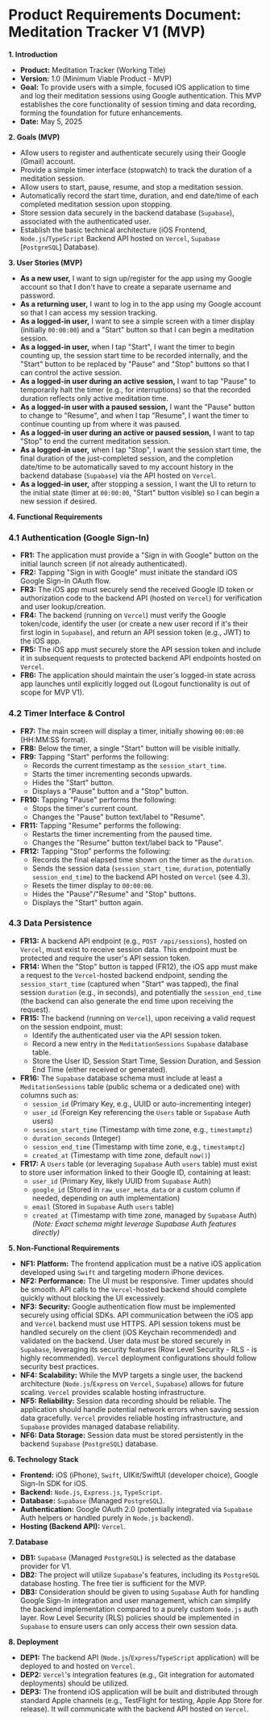 # Product Requirements Document: Meditation Tracker V1 (MVP)

**1. Introduction**

* **Product:** Meditation Tracker (Working Title)
* **Version:** 1.0 (Minimum Viable Product - MVP)
* **Goal:** To provide users with a simple, focused iOS application to time and log their meditation sessions using Google authentication. This MVP establishes the core functionality of session timing and data recording, forming the foundation for future enhancements.
* **Date:** May 5, 2025

**2. Goals (MVP)**

* Allow users to register and authenticate securely using their Google (Gmail) account.
* Provide a simple timer interface (stopwatch) to track the duration of a meditation session.
* Allow users to start, pause, resume, and stop a meditation session.
* Automatically record the start time, duration, and end date/time of each completed meditation session upon stopping.
* Store session data securely in the backend database (`Supabase`), associated with the authenticated user.
* Establish the basic technical architecture (iOS Frontend, `Node.js`/`TypeScript` Backend API hosted on `Vercel`, `Supabase` [`PostgreSQL`] Database).

**3. User Stories (MVP)**

* **As a new user,** I want to sign up/register for the app using my Google account so that I don't have to create a separate username and password.
* **As a returning user,** I want to log in to the app using my Google account so that I can access my session tracking.
* **As a logged-in user,** I want to see a simple screen with a timer display (initially `00:00:00`) and a "Start" button so that I can begin a meditation session.
* **As a logged-in user,** when I tap "Start", I want the timer to begin counting up, the session start time to be recorded internally, and the "Start" button to be replaced by "Pause" and "Stop" buttons so that I can control the active session.
* **As a logged-in user during an active session,** I want to tap "Pause" to temporarily halt the timer (e.g., for interruptions) so that the recorded duration reflects only active meditation time.
* **As a logged-in user with a paused session,** I want the "Pause" button to change to "Resume", and when I tap "Resume", I want the timer to continue counting up from where it was paused.
* **As a logged-in user during an active or paused session,** I want to tap "Stop" to end the current meditation session.
* **As a logged-in user,** when I tap "Stop", I want the session start time, the final duration of the just-completed session, and the completion date/time to be automatically saved to my account history in the backend database (`Supabase`) via the API hosted on `Vercel`.
* **As a logged-in user,** after stopping a session, I want the UI to return to the initial state (timer at `00:00:00`, "Start" button visible) so I can begin a new session if desired.

**4. Functional Requirements**

### 4.1 Authentication (Google Sign-In)

* **FR1:** The application must provide a "Sign in with Google" button on the initial launch screen (if not already authenticated).
* **FR2:** Tapping "Sign in with Google" must initiate the standard iOS Google Sign-In OAuth flow.
* **FR3:** The iOS app must securely send the received Google ID token or authorization code to the backend API (hosted on `Vercel`) for verification and user lookup/creation.
* **FR4:** The backend (running on `Vercel`) must verify the Google token/code, identify the user (or create a new user record if it's their first login in `Supabase`), and return an API session token (e.g., JWT) to the iOS app.
* **FR5:** The iOS app must securely store the API session token and include it in subsequent requests to protected backend API endpoints hosted on `Vercel`.
* **FR6:** The application should maintain the user's logged-in state across app launches until explicitly logged out (Logout functionality is out of scope for MVP V1).

### 4.2 Timer Interface & Control

* **FR7:** The main screen will display a timer, initially showing `00:00:00` (HH:MM:SS format).
* **FR8:** Below the timer, a single "Start" button will be visible initially.
* **FR9:** Tapping "Start" performs the following:
    * Records the current timestamp as the `session_start_time`.
    * Starts the timer incrementing seconds upwards.
    * Hides the "Start" button.
    * Displays a "Pause" button and a "Stop" button.
* **FR10:** Tapping "Pause" performs the following:
    * Stops the timer's current count.
    * Changes the "Pause" button text/label to "Resume".
* **FR11:** Tapping "Resume" performs the following:
    * Restarts the timer incrementing from the paused time.
    * Changes the "Resume" button text/label back to "Pause".
* **FR12:** Tapping "Stop" performs the following:
    * Records the final elapsed time shown on the timer as the `duration`.
    * Sends the session data (`session_start_time`, `duration`, potentially `session_end_time`) to the backend API hosted on `Vercel` (see 4.3).
    * Resets the timer display to `00:00:00`.
    * Hides the "Pause"/"Resume" and "Stop" buttons.
    * Displays the "Start" button again.

### 4.3 Data Persistence

* **FR13:** A backend API endpoint (e.g., `POST /api/sessions`), hosted on `Vercel`, must exist to receive session data. This endpoint must be protected and require the user's API session token.
* **FR14:** When the "Stop" button is tapped (FR12), the iOS app must make a request to the `Vercel`-hosted backend endpoint, sending the `session_start_time` (captured when "Start" was tapped), the final session `duration` (e.g., in seconds), and potentially the `session_end_time` (the backend can also generate the end time upon receiving the request).
* **FR15:** The backend (running on `Vercel`), upon receiving a valid request on the session endpoint, must:
    * Identify the authenticated user via the API session token.
    * Record a new entry in the `MeditationSessions` `Supabase` database table.
    * Store the User ID, Session Start Time, Session Duration, and Session End Time (either received or generated).
* **FR16:** The `Supabase` database schema must include at least a `MeditationSessions` table (public schema or a dedicated one) with columns such as:
    * `session_id` (Primary Key, e.g., UUID or auto-incrementing integer)
    * `user_id` (Foreign Key referencing the `Users` table or `Supabase` Auth users)
    * `session_start_time` (Timestamp with time zone, e.g., `timestamptz`)
    * `duration_seconds` (Integer)
    * `session_end_time` (Timestamp with time zone, e.g., `timestamptz`)
    * `created_at` (Timestamp with time zone, default `now()`)
* **FR17:** A `Users` table (or leveraging `Supabase` Auth `users` table) must exist to store user information linked to their Google ID, containing at least:
    * `user_id` (Primary Key, likely UUID from `Supabase` Auth)
    * `google_id` (Stored in `raw_user_meta_data` or a custom column if needed, depending on auth implementation)
    * `email` (Stored in `Supabase` Auth `users` table)
    * `created_at` (Timestamp with time zone, managed by `Supabase` Auth)
    *(Note: Exact schema might leverage Supabase Auth features directly)*

**5. Non-Functional Requirements**

* **NF1: Platform:** The frontend application must be a native iOS application developed using `Swift` and targeting modern iPhone devices.
* **NF2: Performance:** The UI must be responsive. Timer updates should be smooth. API calls to the `Vercel`-hosted backend should complete quickly without blocking the UI excessively.
* **NF3: Security:** Google authentication flow must be implemented securely using official SDKs. API communication between the iOS app and `Vercel` backend must use HTTPS. API session tokens must be handled securely on the client (iOS Keychain recommended) and validated on the backend. User data must be stored securely in `Supabase`, leveraging its security features (Row Level Security - RLS - is highly recommended). `Vercel` deployment configurations should follow security best practices.
* **NF4: Scalability:** While the MVP targets a single user, the backend architecture (`Node.js`/`Express` on `Vercel`, `Supabase`) allows for future scaling. `Vercel` provides scalable hosting infrastructure.
* **NF5: Reliability:** Session data recording should be reliable. The application should handle potential network errors when saving session data gracefully. `Vercel` provides reliable hosting infrastructure, and `Supabase` provides managed database reliability.
* **NF6: Data Storage:** Session data must be stored persistently in the backend `Supabase` (`PostgreSQL`) database.

**6. Technology Stack**

* **Frontend:** iOS (iPhone), `Swift`, UIKit/SwiftUI (developer choice), Google Sign-In SDK for iOS.
* **Backend:** `Node.js`, `Express.js`, `TypeScript`.
* **Database:** `Supabase` (Managed `PostgreSQL`).
* **Authentication:** Google OAuth 2.0 (potentially integrated via `Supabase` Auth helpers or handled purely in `Node.js` backend).
* **Hosting (Backend API):** `Vercel`.

**7. Database**

* **DB1:** `Supabase` (Managed `PostgreSQL`) is selected as the database provider for V1.
* **DB2:** The project will utilize `Supabase`'s features, including its `PostgreSQL` database hosting. The free tier is sufficient for the MVP.
* **DB3:** Consideration should be given to using `Supabase` Auth for handling Google Sign-In integration and user management, which can simplify the backend implementation compared to a purely custom `Node.js` auth layer. Row Level Security (RLS) policies should be implemented in `Supabase` to ensure users can only access their own session data.

**8. Deployment**

* **DEP1:** The backend API (`Node.js`/`Express`/`TypeScript` application) will be deployed to and hosted on `Vercel`.
* **DEP2:** `Vercel`'s integration features (e.g., Git integration for automated deployments) should be utilized.
* **DEP3:** The frontend iOS application will be built and distributed through standard Apple channels (e.g., TestFlight for testing, Apple App Store for release). It will communicate with the backend API hosted on `Vercel`.